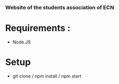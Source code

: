 ### Website of the students association of ECN

# Requirements :
- Node.JS

# Setup
- git clone / npm install / npm start

